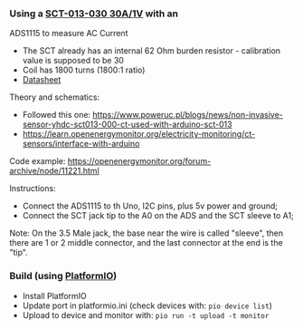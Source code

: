 ### Using a [SCT-013-030 30A/1V](https://www.ptrobotics.com/sensor-de-corrente/2144-non-invasive-ac-current-sensor-30a.html) with an
ADS1115 to measure AC Current
- The SCT already has an internal 62 Ohm burden resistor - calibration value is supposed to be 30
- Coil has 1800 turns (1800:1 ratio)
- [Datasheet]( https://www.arduino.cc/documents/datasheets/E000020_Non-invasiveAC%20currentSensor30A.pdf)

Theory and schematics:
- Followed this one: https://www.poweruc.pl/blogs/news/non-invasive-sensor-yhdc-sct013-000-ct-used-with-arduino-sct-013
- https://learn.openenergymonitor.org/electricity-monitoring/ct-sensors/interface-with-arduino

Code example:
https://openenergymonitor.org/forum-archive/node/11221.html

Instructions:
- Connect the ADS1115 to th Uno, I2C pins, plus 5v power and ground;
- Connect the SCT jack tip to the A0 on the ADS and the SCT sleeve to A1;

Note:
On the 3.5 Male jack, the base near the wire is called "sleeve", then there are 1 or 2 middle connector, and the last connector at the end is the "tip".

### Build (using [PlatformIO](https://github.com/platformio/platformio-core))

- Install PlatformIO
- Update port in platformio.ini (check devices with: `pio device list`)
- Upload to device and monitor with: `pio run -t upload -t monitor`

